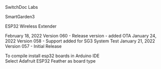 
SwitchDoc Labs

SmartGarden3

ESP32 Wireless Extender

February 18, 2022 Version 060 - Release version - added OTA
January 24, 2022 Version 058 - Support added for SG3 System Test 
January 21, 2022 Version 057 - Initial Release

To compile install esp32 boards in Arduino IDE<BR>
Select Adafruit ESP32 Feather as board type<BR>


